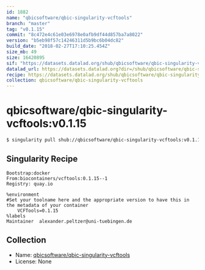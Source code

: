 ```yaml
---
id: 1882
name: "qbicsoftware/qbic-singularity-vcftools"
branch: "master"
tag: "v0.1.15"
commit: "8c472e4c61e03e6978e0afb9df44d857ba7a8022"
version: "b5eb98f57c14246311d5b9bc6b04dc82"
build_date: "2018-02-27T17:10:25.454Z"
size_mb: 49
size: 16420895
sif: "https://datasets.datalad.org/shub/qbicsoftware/qbic-singularity-vcftools/v0.1.15/2018-02-27-8c472e4c-b5eb98f5/b5eb98f57c14246311d5b9bc6b04dc82.simg"
datalad_url: https://datasets.datalad.org?dir=/shub/qbicsoftware/qbic-singularity-vcftools/v0.1.15/2018-02-27-8c472e4c-b5eb98f5/
recipe: https://datasets.datalad.org/shub/qbicsoftware/qbic-singularity-vcftools/v0.1.15/2018-02-27-8c472e4c-b5eb98f5/Singularity
collection: qbicsoftware/qbic-singularity-vcftools
---
```


# qbicsoftware/qbic-singularity-vcftools:v0.1.15

```bash
$ singularity pull shub://qbicsoftware/qbic-singularity-vcftools:v0.1.15
```

## Singularity Recipe

```singularity
Bootstrap:docker
From:biocontainers/vcftools:0.1.15--1
Registry: quay.io

%environment
#Set your toolname here and the appropriate version to have this in the metadata of your container
    VCFTools=0.1.15
%labels
Maintainer	alexander.peltzer@uni-tuebingen.de
```

## Collection

 - Name: [qbicsoftware/qbic-singularity-vcftools](https://github.com/qbicsoftware/qbic-singularity-vcftools)
 - License: None


